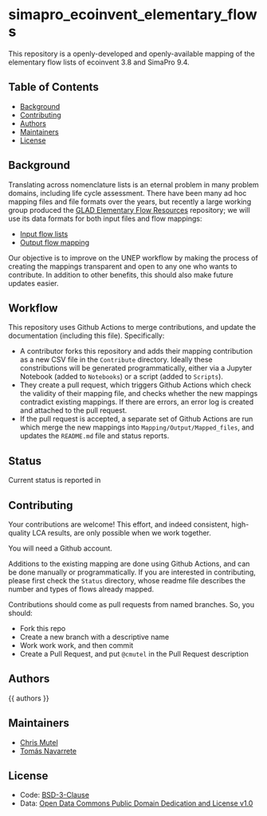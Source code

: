 # simapro_ecoinvent_elementary_flows

This repository is a openly-developed and openly-available mapping of the elementary flow lists of ecoinvent 3.8 and SimaPro 9.4.

## Table of Contents

- [Background](#background)
- [Contributing](#contributing)
- [Authors](#authors)
- [Maintainers](#maintainers)
- [License](#license)

## Background

Translating across nomenclature lists is an eternal problem in many problem domains, including life cycle assessment. There have been many ad hoc mapping files and file formats over the years, but recently a large working group produced the [GLAD Elementary Flow Resources](https://github.com/UNEP-Economy-Division/GLAD-ElementaryFlowResources) repository; we will use its data formats for both input files and flow mappings:

* [Input flow lists](https://github.com/UNEP-Economy-Division/GLAD-ElementaryFlowResources/blob/master/Formats/FlowList.md)
* [Output flow mapping](https://github.com/UNEP-Economy-Division/GLAD-ElementaryFlowResources/blob/master/Formats/FlowMapping.md)

Our objective is to improve on the UNEP workflow by making the process of creating the mappings transparent and open to any one who wants to contribute. In addition to other benefits, this should also make future updates easier.

## Workflow

This repository uses Github Actions to merge contributions, and update the documentation (including this file). Specifically:

* A contributor forks this repository and adds their mapping contribution as a new CSV file in the `Contribute` directory. Ideally these constributions will be generated programmatically, either via a Jupyter Notebook (added to `Notebooks`) or a script (added to `Scripts`).
* They create a pull request, which triggers Github Actions which check the validity of their mapping file, and checks whether the new mappings contradict existing mappings. If there are errors, an error log is created and attached to the pull request.
* If the pull request is accepted, a separate set of Github Actions are run which merge the new mappings into `Mapping/Output/Mapped_files`, and updates the `README.md` file and status reports.

## Status

Current status is reported in

## Contributing

Your contributions are welcome! This effort, and indeed consistent, high-quality LCA results, are only possible when we work together.

You will need a Github account.

Additions to the existing mapping are done using Github Actions, and can be done manually or programmatically. If you are interested in contributing, please first check the `Status` directory, whose readme file describes the number and types of flows already mapped.

Contributions should come as pull requests from named branches. So, you should:

* Fork this repo
* Create a new branch with a descriptive name
* Work work work, and then commit
* Create a Pull Request, and put `@cmutel` in the Pull Request description

## Authors

{{ authors }}

## Maintainers

* [Chris Mutel](https://github.com/cmutel/)
* [Tomás Navarrete](https://github.com/tngtudor)

## License

* Code: [BSD-3-Clause](https://github.com/brightway-lca/bw_processing/blob/master/LICENSE)
* Data: [Open Data Commons Public Domain Dedication and License v1.0](http://opendatacommons.org/licenses/pddl/)
